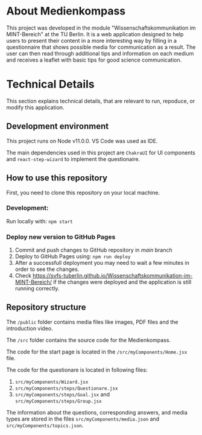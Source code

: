 # About Medienkompass

This project was developed in the module "Wissenschaftskommunikation im MINT-Bereich" at the TU Berlin. It is a web application designed to help users to present their content in a more interesting way by filling in a questionnaire that shows possible media for communication as a result. The user can then read through additional tips and information on each medium and receives a leaflet with basic tips for good science communication.

# Technical Details

This section explains technical details, that are relevant to run, repoduce, or modify this application.

## Development environment

This project runs on Node v11.0.0. 
VS Code was used as IDE.

The main dependencies used in this project are ``ChakraUI`` for UI components and ``react-step-wizard`` to implement the questionaire.

## How to use this repository

First, you need to clone this repository on your local machine.

### Development:

Run locally with: `npm start`

### Deploy new version to GitHub Pages

1. Commit and push changes to GitHub repository in *main* branch
2. Deploy to GitHub Pages using: `npm run deploy`
3. After a successfull deployment you may need to wait a few minutes in order to see the changes.
4. Check https://svfs-tuberlin.github.io/Wissenschaftskommunikation-im-MINT-Bereich/ if the changes were deployed and the application is still running correctly.

## Repository structure
The `/public` folder contains media files like images, PDF files and the introduction video.

The `/src` folder contains the source code for the Medienkompass.

The code for the start page is located in the `/src/myComponents/Home.jsx` file.

The code for the questionare is located in following files:

1. `src/myComponents/Wizard.jsx`
2. `src/myComponents/steps/Questionare.jsx`
3. `src/myComponents/steps/Goal.jsx` and `src/myComponents/steps/Group.jsx`

The information about the questions, corresponding answers, and media types are stored in the files `src/myComponents/media.json` and `src/myComponents/topics.json`. 
